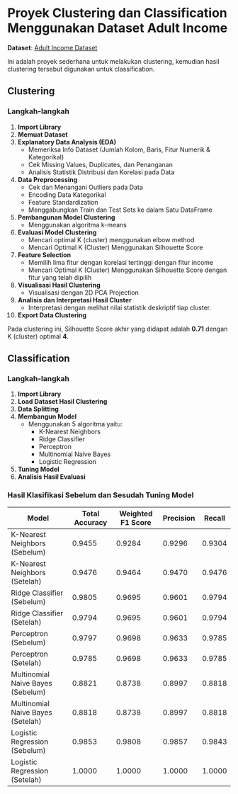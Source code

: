# Proyek Clustering dan Classification Menggunakan Dataset Adult Income

**Dataset**: [Adult Income Dataset](https://archive.ics.uci.edu/dataset/2/adult)

Ini adalah proyek sederhana untuk melakukan clustering, kemudian hasil clustering tersebut digunakan untuk classification.

## Clustering

### Langkah-langkah
1. **Import Library**
2. **Memuat Dataset**
3. **Explanatory Data Analysis (EDA)**
   - Memeriksa Info Dataset (Jumlah Kolom, Baris, Fitur Numerik & Kategorikal)
   - Cek Missing Values, Duplicates, dan Penanganan
   - Analisis Statistik Distribusi dan Korelasi pada Data
4. **Data Preprocessing**
   - Cek dan Menangani Outliers pada Data
   - Encoding Data Kategorikal
   - Feature Standardization
   - Menggabungkan Train dan Test Sets ke dalam Satu DataFrame
5. **Pembangunan Model Clustering**
   - Menggunakan algoritma k-means
6. **Evaluasi Model Clustering**
   - Mencari optimal K (cluster) menggunakan elbow method
   - Mencari Optimal K (Cluster) Menggunakan Silhouette Score
7. **Feature Selection**
   - Memilih lima fitur dengan korelasi tertinggi dengan fitur income
   - Mencari Optimal K (Cluster) Menggunakan Silhouette Score dengan fitur yang telah dipilih
8. **Visualisasi Hasil Clustering**
   - Visualisasi dengan 2D PCA Projection
9. **Analisis dan Interpretasi Hasil Cluster**
   - Interpretasi dengan melihat nilai statistik deskriptif tiap cluster.
10. **Export Data Clustering**

Pada clustering ini, Silhouette Score akhir yang didapat adalah **0.71** dengan K (cluster) optimal **4**.

## Classification

### Langkah-langkah
1. **Import Library**
2. **Load Dataset Hasil Clustering**
3. **Data Splitting**
4. **Membangun Model**
   - Menggunakan 5 algoritma yaitu:
     - K-Nearest Neighbors
     - Ridge Classifier
     - Perceptron
     - Multinomial Naive Bayes
     - Logistic Regression
5. **Tuning Model**
6. **Analisis Hasil Evaluasi**

### Hasil Klasifikasi Sebelum dan Sesudah Tuning Model
| Model                                   | Total Accuracy | Weighted F1 Score | Precision | Recall |
|-----------------------------------------|----------------|--------------------|-----------|--------|
| K-Nearest Neighbors (Sebelum)          | 0.9455         | 0.9284             | 0.9296    | 0.9304 |
| K-Nearest Neighbors (Setelah)          | 0.9476         | 0.9464             | 0.9470    | 0.9476 |
| Ridge Classifier (Sebelum)             | 0.9805         | 0.9695             | 0.9601    | 0.9794 |
| Ridge Classifier (Setelah)             | 0.9794         | 0.9695             | 0.9601    | 0.9794 |
| Perceptron (Sebelum)                   | 0.9797         | 0.9698             | 0.9633    | 0.9785 |
| Perceptron (Setelah)                   | 0.9785         | 0.9698             | 0.9633    | 0.9785 |
| Multinomial Naive Bayes (Sebelum)     | 0.8821         | 0.8738             | 0.8997    | 0.8818 |
| Multinomial Naive Bayes (Setelah)     | 0.8818         | 0.8738             | 0.8997    | 0.8818 |
| Logistic Regression (Sebelum)          | 0.9853         | 0.9808             | 0.9857    | 0.9843 |
| Logistic Regression (Setelah)          | 1.0000         | 1.0000             | 1.0000    | 1.0000 |
